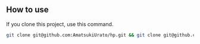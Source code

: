 ## How to use
If you clone this project, use this command.
```bash
git clone git@github.com:AmatsukiUrato/hp.git && git clone git@github.com:AmatsukiUrato/hugo-blog-jeffprod.git theme/hugo-blog-jeffprod && git clone git@github.com:AmatsukiUrato/AmatsukiUrato.github.io.git
```